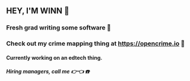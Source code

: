 ## HEY, I'M WINN 👋

### Fresh grad writing some software 📝
### Check out my crime mapping thing at https://opencrime.io 👮
#### Currently working on an edtech thing.

##### Hiring managers, call me 👉👈 ☎️

<!--
**winnmurray/winnmurray** is a ✨ _special_ ✨ repository because its `README.md` (this file) appears on your GitHub profile.

Here are some ideas to get you started:

- 🔭 I’m currently working on ...
- 🌱 I’m currently learning ...
- 👯 I’m looking to collaborate on ...
- 🤔 I’m looking for help with ...
- 💬 Ask me about ...
- 📫 How to reach me: ...
- 😄 Pronouns: ...
- ⚡ Fun fact: ...
-->
